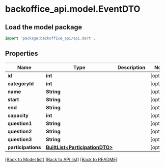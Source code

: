 # backoffice_api.model.EventDTO

## Load the model package
```dart
import 'package:backoffice_api/api.dart';
```

## Properties
Name | Type | Description | Notes
------------ | ------------- | ------------- | -------------
**id** | **int** |  | [optional] 
**categoryId** | **int** |  | [optional] 
**name** | **String** |  | [optional] 
**start** | **String** |  | [optional] 
**end** | **String** |  | [optional] 
**capacity** | **int** |  | [optional] 
**question1** | **String** |  | [optional] 
**question2** | **String** |  | [optional] 
**question3** | **String** |  | [optional] 
**participations** | [**BuiltList&lt;ParticipationDTO&gt;**](ParticipationDTO.md) |  | [optional] 

[[Back to Model list]](../README.md#documentation-for-models) [[Back to API list]](../README.md#documentation-for-api-endpoints) [[Back to README]](../README.md)


